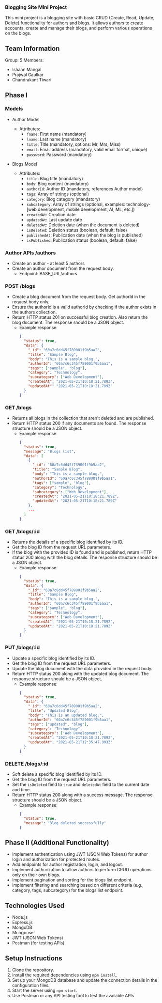 
 ### Blogging Site Mini Project

This mini project is a blogging site with basic CRUD (Create, Read, Update, Delete) functionality for authors and blogs. It allows authors to create accounts, create and manage their blogs, and perform various operations on the blogs.

## Team Information
Group: 5
Members:
- Ishaan Mangal
- Prajwal Gaulkar
- Chandrakant Tiwari

## Phase I

### Models
- Author Model
  - Attributes:
    - `fname`: First name (mandatory)
    - `lname`: Last name (mandatory)
    - `title`: Title (mandatory, options: Mr, Mrs, Miss)
    - `email`: Email address (mandatory, valid email format, unique)
    - `password`: Password (mandatory)

- Blogs Model
  - Attributes:
    - `title`: Blog title (mandatory)
    - `body`: Blog content (mandatory)
    - `authorId`: Author ID (mandatory, references Author model)
    - `tags`: Array of strings (optional)
    - `category`: Blog category (mandatory)
    - `subcategory`: Array of strings (optional, examples: technology-[web development, mobile development, AI, ML, etc.])
    - `createdAt`: Creation date
    - `updatedAt`: Last update date
    - `deletedAt`: Deletion date (when the document is deleted)
    - `isDeleted`: Deletion status (boolean, default: false)
    - `publishedAt`: Publication date (when the blog is published)
    - `isPublished`: Publication status (boolean, default: false)

### Author APIs /authors
- Create an author - at least 5 authors
- Create an author document from the request body.
  - Endpoint: BASE_URL/authors

### POST /blogs
- Create a blog document from the request body. Get authorId in the request body only.
- Ensure the authorId is a valid authorId by checking if the author exists in the authors collection.
- Return HTTP status 201 on successful blog creation. Also return the blog document. The response should be a JSON object.
  - Example response:
    ```json
    {
      "status": true,
      "data": {
        "_id": "60a7c6dd45f789001f9b5aa2",
        "title": "Sample Blog",
        "body": "This is a sample blog.",
        "authorId": "60a7c6c345f789001f9b5aa1",
        "tags": ["sample", "blog"],
        "category": "Technology",
        "subcategory": ["Web Development"],
        "createdAt": "2021-05-21T10:18:21.789Z",
        "updatedAt": "2021-05-21T10:18:21.789Z"
      }
    }
    ```

### GET /blogs
- Returns all blogs in the collection that aren't deleted and are published.
- Return HTTP status 200 if any documents are found. The response structure should be a JSON object.
  - Example response:
    ```json
    {
      "status": true,
      "message": "Blogs list",
      "data": [
        {
          "_id": "60a7c6dd45f789001f9b5aa2",
          "title": "Sample Blog",
          "body": "This is a sample blog.",
          "authorId": "60a7c6c345f789001f9b5aa1",
          "tags": ["sample", "blog"],
          "category": "Technology",
          "subcategory": ["Web Development"],
          "createdAt": "2021-05-21T10:18:21.789Z",
          "updatedAt": "2021-05-21T10:18:21.789Z"
        },
        ...
      ]
    }
    ```

### GET /blogs/:id
- Returns the details of a specific blog identified by its ID.
- Get the blog ID from the request URL parameters.
- If the blog with the provided ID is found and is published, return HTTP status 200 along with the blog details. The response structure should be a JSON object.
  - Example response:
    ```json
    {
      "status": true,
      "data": {
        "_id": "60a7c6dd45f789001f9b5aa2",
        "title": "Sample Blog",
        "body": "This is a sample blog.",
        "authorId": "60a7c6c345f789001f9b5aa1",
        "tags": ["sample", "blog"],
        "category": "Technology",
        "subcategory": ["Web Development"],
        "createdAt": "2021-05-21T10:18:21.789Z",
        "updatedAt": "2021-05-21T10:18:21.789Z"
      }
    }
    ```

### PUT /blogs/:id
- Update a specific blog identified by its ID.
- Get the blog ID from the request URL parameters.
- Update the blog document with the data provided in the request body.
- Return HTTP status 200 along with the updated blog document. The response structure should be a JSON object.
  - Example response:
    ```json
    {
      "status": true,
      "data": {
        "_id": "60a7c6dd45f789001f9b5aa2",
        "title": "Updated Blog",
        "body": "This is an updated blog.",
        "authorId": "60a7c6c345f789001f9b5aa1",
        "tags": ["updated", "blog"],
        "category": "Technology",
        "subcategory": ["Web Development"],
        "createdAt": "2021-05-21T10:18:21.789Z",
        "updatedAt": "2021-05-21T12:35:47.903Z"
      }
    }
    ```

### DELETE /blogs/:id
- Soft delete a specific blog identified by its ID.
- Get the blog ID from the request URL parameters.
- Set the `isDeleted` field to `true` and `deletedAt` field to the current date and time.
- Return HTTP status 200 along with a success message. The response structure should be a JSON object.
  - Example response:
    ```json
    {
      "status": true,
      "message": "Blog deleted successfully"
    }
    ```

## Phase II (Additional Functionality)

- Implement authentication using JWT (JSON Web Tokens) for author login and authorization for protected routes.
- Add endpoints for author registration, login, and logout.
- Implement authorization to allow authors to perform CRUD operations only on their own blogs.
- Implement pagination and sorting for the blogs list endpoint.
- Implement filtering and searching based on different criteria (e.g., category, tags, subcategory) for the blogs list endpoint.

## Technologies Used
- Node.js
- Express.js
- MongoDB
- Mongoose
- JWT (JSON Web Tokens)
- Postman (for testing APIs)

## Setup Instructions
1. Clone the repository.
2. Install the required dependencies using `npm install`.
3. Set up your MongoDB database and update the connection details in the configuration files.
4. Start the server using `npm start`.
5. Use Postman or any API testing tool to test the available APIs

